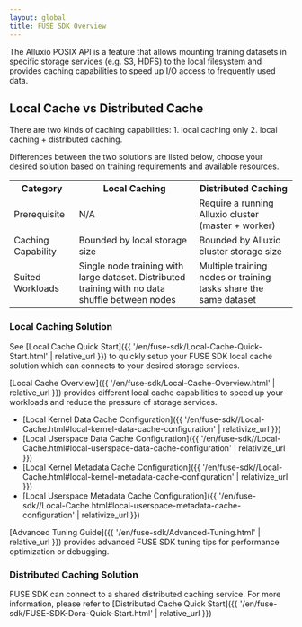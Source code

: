 ```yaml
---
layout: global
title: FUSE SDK Overview
---
```


The Alluxio POSIX API is a feature that allows mounting training datasets
in specific storage services (e.g. S3, HDFS) to the local filesystem
and provides caching capabilities to speed up I/O access to frequently used data.

## Local Cache vs Distributed Cache

There are two kinds of caching capabilities: 1. local caching only 2. local caching + distributed caching.

Differences between the two solutions are listed below, choose your desired solution based on training requirements and available resources.
<table class="table table-striped">
    <tr>
        <th>Category</th>
        <th>Local Caching</th>
        <th>Distributed Caching</th>
    </tr>
    <tr>
        <td>Prerequisite</td>
        <td>N/A</td>
        <td>Require a running Alluxio cluster (master + worker)</td>
    </tr>
    <tr>
        <td>Caching Capability</td>
        <td>Bounded by local storage size</td>
        <td>Bounded by Alluxio cluster storage size</td>
    </tr>
    <tr>
        <td>Suited Workloads</td>
        <td>Single node training with large dataset. Distributed training with no data shuffle between nodes</td>
        <td>Multiple training nodes or training tasks share the same dataset</td>
    </tr>
</table>

### Local Caching Solution

See [Local Cache Quick Start]({{ '/en/fuse-sdk/Local-Cache-Quick-Start.html' | relative_url }}) to quickly setup your FUSE SDK local cache solution
which can connects to your desired storage services.

[Local Cache Overview]({{ '/en/fuse-sdk/Local-Cache-Overview.html' | relative_url }}) provides different local cache capabilities
to speed up your workloads and reduce the pressure of storage services. 
* [Local Kernel Data Cache Configuration]({{ '/en/fuse-sdk//Local-Cache.html#local-kernel-data-cache-configuration' | relativize_url
}})
* [Local Userspace Data Cache Configuration]({{ '/en/fuse-sdk//Local-Cache.html#local-userspace-data-cache-configuration' | relativize_url
}})
* [Local Kernel Metadata Cache Configuration]({{ '/en/fuse-sdk//Local-Cache.html#local-kernel-metadata-cache-configuration' | relativize_url
}})
* [Local Userspace Metadata Cache Configuration]({{ '/en/fuse-sdk//Local-Cache.html#local-userspace-metadata-cache-configuration' | relativize_url
}})

[Advanced Tuning Guide]({{ '/en/fuse-sdk/Advanced-Tuning.html' | relative_url }}) provides advanced FUSE SDK tuning tips
for performance optimization or debugging.

### Distributed Caching Solution

FUSE SDK can connect to a shared distributed caching service. For more information, please refer to [Distributed Cache Quick Start]({{ '/en/fuse-sdk/FUSE-SDK-Dora-Quick-Start.html' | relative_url }})
